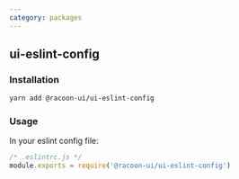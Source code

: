 ```yaml
---
category: packages
---
```


## ui-eslint-config

### Installation

```sh
yarn add @racoon-ui/ui-eslint-config
```

### Usage

In your eslint config file:

```js
/* .eslintrc.js */
module.exports = require('@racoon-ui/ui-eslint-config')
```
